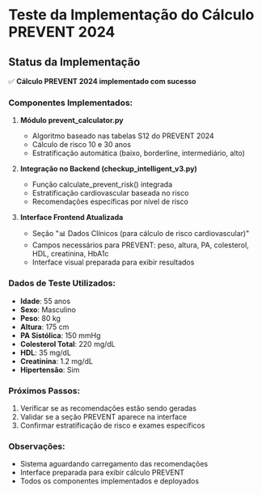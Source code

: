 # Teste da Implementação do Cálculo PREVENT 2024

## Status da Implementação
✅ **Cálculo PREVENT 2024 implementado com sucesso**

### Componentes Implementados:

1. **Módulo prevent_calculator.py**
   - Algoritmo baseado nas tabelas S12 do PREVENT 2024
   - Cálculo de risco 10 e 30 anos
   - Estratificação automática (baixo, borderline, intermediário, alto)

2. **Integração no Backend (checkup_intelligent_v3.py)**
   - Função calculate_prevent_risk() integrada
   - Estratificação cardiovascular baseada no risco
   - Recomendações específicas por nível de risco

3. **Interface Frontend Atualizada**
   - Seção "📊 Dados Clínicos (para cálculo de risco cardiovascular)"
   - Campos necessários para PREVENT: peso, altura, PA, colesterol, HDL, creatinina, HbA1c
   - Interface visual preparada para exibir resultados

### Dados de Teste Utilizados:
- **Idade**: 55 anos
- **Sexo**: Masculino  
- **Peso**: 80 kg
- **Altura**: 175 cm
- **PA Sistólica**: 150 mmHg
- **Colesterol Total**: 220 mg/dL
- **HDL**: 35 mg/dL
- **Creatinina**: 1.2 mg/dL
- **Hipertensão**: Sim

### Próximos Passos:
1. Verificar se as recomendações estão sendo geradas
2. Validar se a seção PREVENT aparece na interface
3. Confirmar estratificação de risco e exames específicos

### Observações:
- Sistema aguardando carregamento das recomendações
- Interface preparada para exibir cálculo PREVENT
- Todos os componentes implementados e deployados
